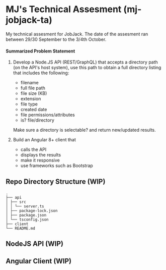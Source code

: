 # MJ's Technical Assesment (mj-jobjack-ta)

My technical assesment for JobJack. The date of the assesment ran between 29/30 September to the 3/4th October.

#### Summarized Problem Statement

1. Develop a Node.JS API (REST/GraphQL) that accepts a directory path (on the API's host system), use this path to obtain a full directory listing that includes the following:

   - filename
   - full file path
   - file size (KB)
   - extension
   - file type
   - created date
   - file permissions/attributes
   - is? file/directory

   Make sure a directory is selectable? and return new/updated results.

2. Build an Angular 8+ client that
   - calls the API
   - displays the results
   - make it responsive
   - use frameworks such as Bootstrap

## Repo Directory Structure (WIP)

```
.
├── api
│ ├── src
│ │ └── server.ts
│ ├── package-lock.json
│ ├── package.json
│ └── tsconfig.json
├── client
└── README.md
```

## NodeJS API (WIP)

## Angular Client (WIP)
